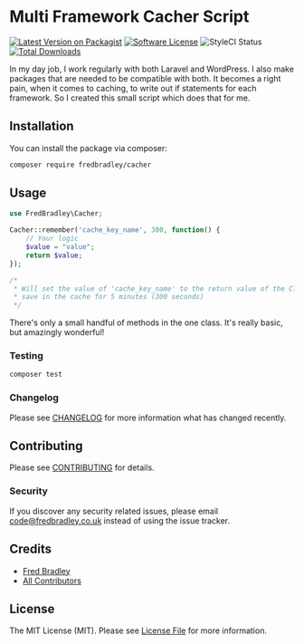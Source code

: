# Multi Framework Cacher Script

[![Latest Version on Packagist](https://img.shields.io/packagist/v/fredbradley/cacher.svg?style=flat-square)](https://packagist.org/packages/fredbradley/cacher)
[![Software License](https://img.shields.io/badge/license-MIT-brightgreen.svg?style=flat-square)](LICENSE.md)
![StyleCI Status](https://github.styleci.io/repos/278584366/shield)
[![Total Downloads](https://img.shields.io/packagist/dt/fredbradley/cacher.svg?style=flat-square)](https://packagist.org/packages/fredbradley/xirrusapi)

In my day job, I work regularly with both Laravel and WordPress. I also make packages that are needed to be compatible with both. It becomes a right pain, when it comes to caching, to write out if statements for each framework. So I created this small script which does that for me.    

## Installation

You can install the package via composer:

```bash
composer require fredbradley/cacher
```

## Usage

``` php
use FredBradley\Cacher;

Cacher::remember('cache_key_name', 300, function() {
    // Your logic
    $value = "value";
    return $value;
});

/*
 * Will set the value of 'cache_key_name' to the return value of the Closure callback and 
 * save in the cache for 5 minutes (300 seconds)
 */
```

There's only a small handful of methods in the one class. It's really basic, but amazingly wonderful!

### Testing

``` bash
composer test
```

### Changelog

Please see [CHANGELOG](CHANGELOG.md) for more information what has changed recently.

## Contributing

Please see [CONTRIBUTING](CONTRIBUTING.md) for details.

### Security

If you discover any security related issues, please email code@fredbradley.co.uk instead of using the issue tracker.

## Credits

- [Fred Bradley](https://github.com/fredbradley)
- [All Contributors](../../contributors)

## License

The MIT License (MIT). Please see [License File](LICENSE.md) for more information.
